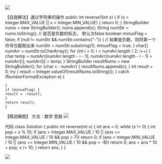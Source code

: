 ![](https://i.imgur.com/V9AQQij.png)




【自我解法】通过字符串的操作
    public int reverse1(int x) {
    if (x > Integer.MAX_VALUE || x < Integer.MIN_VALUE) {
    return 0;
    }
    StringBuilder nums = new StringBuilder();
    nums.append(x);
    String numStr = nums.toString();
    // 是否是负数的标志， 默认为false
    boolean minuxFlag = false;
    if (null != numStr && numStr.contains("-")) {
    // 如果是负数，则将第一个符号位截取出来
    numStr = numStr.substring(1);
    minuxFlag = true;
    }
    char[] numArr = numStr.toCharArray();
    for (int i = 0; i < numArr.length / 2; i++) {
    char temp = numArr[numArr.length - i - 1];
    numArr[numArr.length - i - 1] = numArr[i];
    numArr[i] = temp;
    }
    StringBuilder resultNums = new StringBuilder();
    for (char c : numArr) {
    resultNums.append(c);
    }
    int result = 0;
    try {
    result = Integer.valueOf(resultNums.toString());
    } catch (NumberFormatException e) {
    
    }
    if (minuxFlag) {
    result = -result;
    }
    return result;
    }

【精选解题】
方法：数学
思路
![](https://i.imgur.com/v5piEj4.png)

代码
    class Solution {
    public int reverse(int x) {
    int ans = 0;
    while (x != 0) {
    int pop = x % 10;
    if (ans > Integer.MAX_VALUE / 10 || (ans == Integer.MAX_VALUE / 10 && pop > 7)) 
    return 0;
    if (ans < Integer.MIN_VALUE / 10 || (ans == Integer.MIN_VALUE / 10 && pop < -8)) 
    return 0;
    ans = ans * 10 + pop;
    x /= 10;
    }
    return ans;
    }
}

![](https://i.imgur.com/EQFfrcw.png)
